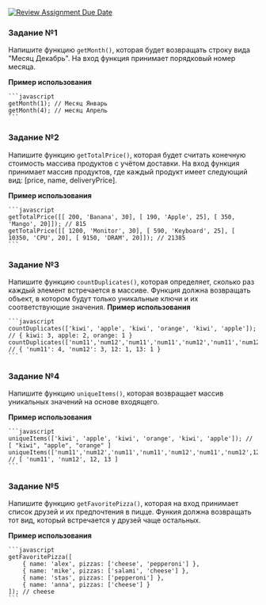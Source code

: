 [![Review Assignment Due Date](https://classroom.github.com/assets/deadline-readme-button-24ddc0f5d75046c5622901739e7c5dd533143b0c8e959d652212380cedb1ea36.svg)](https://classroom.github.com/a/UwdGCUD4)
### Задание №1

Напишите функцию `getMonth()`, которая будет возвращать строку вида "Месяц Декабрь". На вход функция принимает порядковый номер месяца.

**Пример использования**

    ```javascript
    getMonth(1); // Месяц Январь
    getMonth(4); // месяц Апрель
    ```

### Задание №2

Напишите функцию `getTotalPrice()`, которая будет считать конечную стоимость массива продуктов c учётом доставки. На вход функция принимает массив продуктов, где каждый продукт имеет следующий вид: [price, name, deliveryPrice].

**Пример использования**

    ```javascript
    getTotalPrice([[ 200, 'Banana', 30], [ 190, 'Apple', 25], [ 350, 'Mango', 20]]); // 815
    getTotalPrice([[ 1200, 'Monitor', 30], [ 590, 'Keyboard', 25], [ 10350, 'CPU', 20], [ 9150, 'DRAM', 20]]); // 21385
    ```

### Задание №3

Напишите функцию `countDuplicates()`, которая определяет, сколько раз каждый элемент встречается в массиве. Функция должна возвращать объект, в котором будут только уникальные ключи и их соответствующие значения.
**Пример использования**

    ```javascript
    countDuplicates(['kiwi', 'apple', 'kiwi', 'orange', 'kiwi', 'apple']); // { kiwi: 3, apple: 2, orange: 1 }
    countDuplicates(['num11','num12','num11','num11','num12','num11','num12',12,13,]); // { 'num11': 4, 'num12': 3, 12: 1, 13: 1 }
    ```

### Задание №4

Напишите функцию `uniqueItems()`, которая возвращает массив уникальных значений на основе входящего.

**Пример использования**

    ```javascript
    uniqueItems(['kiwi', 'apple', 'kiwi', 'orange', 'kiwi', 'apple']); // [ "kiwi", "apple", "orange" ]
    uniqueItems(['num11','num12','num11','num11','num12','num11','num12',12,13,]); // [ 'num11', 'num12', 12, 13 ]
    ```

### Задание №5

Напишите функцию `getFavoritePizza()`, которая на вход принимает список друзей и их предпочтения в пицце. Функия должна возвращать тот вид, который встречается у друзей чаще остальных.

**Пример использования**

    ```javascript
    getFavoritePizza([
        { name: 'alex', pizzas: ['cheese', 'pepperoni'] },
        { name: 'mike', pizzas: ['salami', 'cheese'] },
        { name: 'stas', pizzas: ['pepperoni'] },
        { name: 'anna', pizzas: ['cheese'] }
    ]); // cheese
    ```

